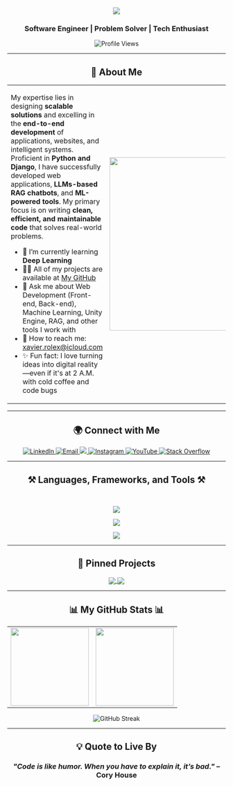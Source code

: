 <h1 align="center">
  <img src="https://readme-typing-svg.herokuapp.com/?font=Righteous&size=35&center=true&vCenter=true&width=500&height=70&duration=2500&pause=3000&color=36BCF7&lines=Hi+There!+%F0%9F%91%8B+I'm+Xavier+Rolex!" />
</h1>
<h3 align="center">Software Engineer | Problem Solver | Tech Enthusiast</h3>

<p align="center">
  <img src="https://komarev.com/ghpvc/?username=xavierrolex-pmishra&label=Profile%20Views&color=0e75b6&style=flat" alt="Profile Views" />
</p>

---

<div align="center">
  <h2>🚀 About Me </h2>

<table>
<tr>
<td width="70%">

My expertise lies in designing **scalable solutions** and excelling in the **end-to-end development** of applications, websites, and intelligent systems. Proficient in **Python and Django**, I have successfully developed web applications, **LLMs-based RAG chatbots**, and **ML-powered tools**. My primary focus is on writing **clean, efficient, and maintainable code** that solves real-world problems.
 
- 🌱 I’m currently learning **Deep Learning**
- 👨‍💻 All of my projects are available at [My GitHub](https://github.com/XavierRolex?tab=repositories)  
- 💬 Ask me about Web Development (Front-end, Back-end), Machine Learning, Unity Engine, RAG, and other tools I work with  
- 📢 How to reach me: xavier.rolex@icloud.com 
- ✨ Fun fact: I love turning ideas into digital reality—even if it's at 2 A.M. with cold coffee and code bugs  

</td>
<td width="30%" align="center">
  <img src="https://user-images.githubusercontent.com/55389276/140866485-8fb1c876-9a8f-4d6a-98dc-08c4981eaf70.gif" width="400"/>
</td>
</tr>
</table>

---

<div align="center">
  <h2>🌍 Connect with Me</h2>

<p align="center">
  <a href="https://www.linkedin.com/in/xavier-rolex" target="_blank">
    <img src="https://img.shields.io/badge/LinkedIn-0077B5?style=for-the-badge&logo=linkedin&logoColor=white" alt="LinkedIn"/>
  </a>
  <a href="mailto:xavierrolex7@gmail.com">
    <img src="https://img.shields.io/badge/Email-D14836?style=for-the-badge&logo=gmail&logoColor=white" alt="Email"/>
  </a>
 <a href="https://kaggle.com/xavierrolex" target="_blank">
    <img src="https://img.shields.io/badge/Kaggle-20BEFF?style=for-the-badge&logo=kaggle&logoColor=white" />
  </a>
  <a href="https://www.instagram.com/_xavierrolex_/">
    <img src="https://img.shields.io/badge/Instagram-E4405F?style=for-the-badge&logo=instagram&logoColor=white" alt="Instagram"/>
  </a>
  <a href="https://youtube.com/c/SilentAssassin7">
    <img src="https://img.shields.io/badge/YouTube-FF0000?style=for-the-badge&logo=youtube&logoColor=white" alt="YouTube"/>
  </a>
  <a href="https://stackoverflow.com/users/30170618" target="_blank">
    <img src="https://img.shields.io/badge/Stack%20Overflow-F58025?style=for-the-badge&logo=stackoverflow&logoColor=white" alt="Stack Overflow"/>
  </a>
</p>

---

<h2 align="center">⚒️ Languages, Frameworks, and Tools ⚒️</h2>
<br/>
<div align="center">

<!-- 🧑‍💻 Languages -->
<img src="https://skillicons.dev/icons?i=html,css,java,python,c,cpp,php" /><br>

<!-- 📚 Libraries / Frameworks -->
<img src="https://skillicons.dev/icons?i=react,vue,firebase,django,flask" /><br>

<!-- 🛠️ Tools / Technologies -->
<img src="https://skillicons.dev/icons?i=mysql,postgres,git,docker,aws,gcp,unity,godot,photoshop,figma" />

</div>

---

<div align="center">
  <h2>📌 Pinned Projects</h2>
  <p>
    <a href="https://github.com/XavierRolex/Machine-Learning-" target="_blank">
      <img align="center" src="https://github-readme-stats.vercel.app/api/pin/?username=XavierRolex&repo=Machine-Learning-&theme=radical&description=A+classification+model+that+predicts+whether+a+food+is+healthy+or+not" />
    </a>
    <a href="https://github.com/XavierRolex/CSE-299-project" target="_blank">
      <img align="center" src="https://github-readme-stats.vercel.app/api/pin/?username=XavierRolex&repo=CSE-299-project&theme=radical&description=A+RAG+LLM+chatbot+that+answers+queries+from+uploaded+PDFs" />
    </a>
  </p>
</div>

---

<div align="center">
  <h2>📊 My GitHub Stats 📊</h2>
  <table>
    <tr>
      <td>
        <a href="https://github.com/XavierRolex/github-readme-stats">
          <img height="180em" src="https://github-readme-stats.vercel.app/api?username=XavierRolex&show_icons=true&theme=radical" />
        </a>
      </td>
      <td>
        <a href="https://github.com/XavierRolex/convoychat">
          <img height="180em" src="https://github-readme-stats.vercel.app/api/top-langs?username=XavierRolex&layout=compact&langs_count=8&theme=radical" />
        </a>
      </td>
    </tr>
  </table>
  <p>
    <img src="https://github-readme-streak-stats.herokuapp.com/?user=XavierRolex&theme=radical" alt="GitHub Streak" />
  </p>
</div>

---

<div align="center">
  <h2>💡 Quote to Live By</h2>
  <h3 align="center"><em>"Code is like humor. When you have to explain it, it’s bad."</em> – Cory House</h3>
</div>

